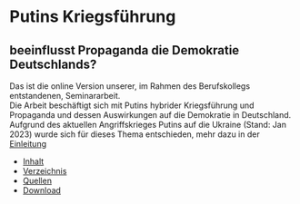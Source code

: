 <h1>Putins Kriegsführung</h1>
<h2>beeinflusst Propaganda die Demokratie Deutschlands?</h2>

Das ist die online Version unserer, im Rahmen des Berufskollegs entstandenen, Seminararbeit.  
Die Arbeit beschäftigt sich mit Putins hybrider Kriegsführung und Propaganda und dessen Auswirkungen auf die Demokratie in Deutschland.
Aufgrund des aktuellen Angriffskrieges Putins auf die Ukraine (Stand: Jan 2023) wurde sich für dieses Thema entschieden, mehr dazu in der [Einleitung][starting_page]  

- [Inhalt][abstract_page]
- [Verzeichnis][table_page]
- [Quellen][sources_page]
- [Download][download_page]


[abstract_page]: /seite/1.md
[table_page]: /seite/2.md
[starting_page]: /seite/3.md
[sources_page]: /quellen.md
[download_page]: /download.md
